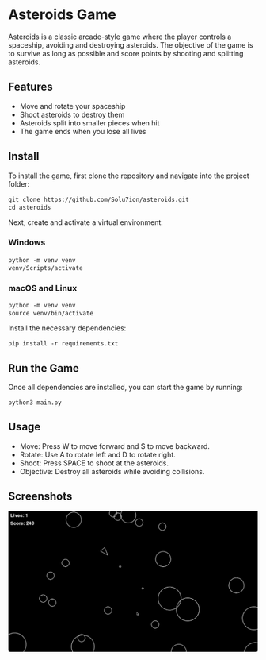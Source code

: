 # Asteroids Game

Asteroids is a classic arcade-style game where the player controls a spaceship, avoiding and destroying asteroids. The objective of the game is to survive as long as possible and score points by shooting and splitting asteroids.

## Features

- Move and rotate your spaceship
- Shoot asteroids to destroy them
- Asteroids split into smaller pieces when hit
- The game ends when you lose all lives

## Install

To install the game, first clone the repository and navigate into the project folder:

```
git clone https://github.com/Solu7ion/asteroids.git
cd asteroids
```

Next, create and activate a virtual environment:

### Windows

```
python -m venv venv
venv/Scripts/activate
```

### macOS and Linux

```
python -m venv venv
source venv/bin/activate

```

Install the necessary dependencies:

```
pip install -r requirements.txt
```

## Run the Game

Once all dependencies are installed, you can start the game by running:

```
python3 main.py
```

## Usage

- Move: Press W to move forward and S to move backward.
- Rotate: Use A to rotate left and D to rotate right.
- Shoot: Press SPACE to shoot at the asteroids.
- Objective: Destroy all asteroids while avoiding collisions.

## Screenshots

![Gameplay](screenshots/gameplay.png)
